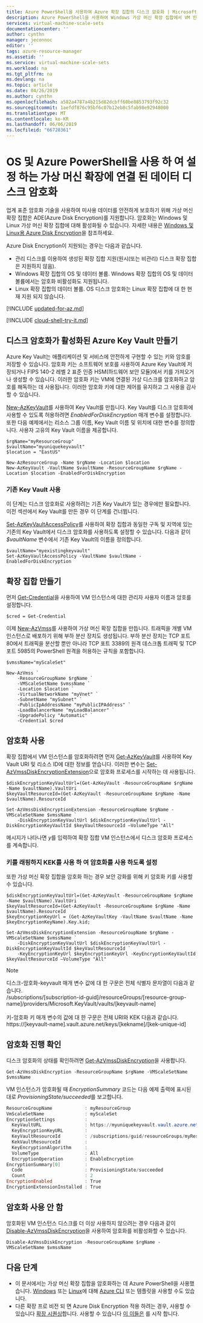 ```yaml
---
title: Azure PowerShell을 사용하여 Azure 확장 집합의 디스크 암호화 | Microsoft Docs
description: Azure PowerShell을 사용하여 Windows 가상 머신 확장 집합에서 VM 인스턴스 및 연결된 디스크를 암호화하는 방법 알아보기
services: virtual-machine-scale-sets
documentationcenter: ''
author: cynthn
manager: jeconnoc
editor: ''
tags: azure-resource-manager
ms.assetid: ''
ms.service: virtual-machine-scale-sets
ms.workload: na
ms.tgt_pltfrm: na
ms.devlang: na
ms.topic: article
ms.date: 04/26/2019
ms.author: cynthn
ms.openlocfilehash: a582a4787a4b215d82dcbff60be8853793f92c32
ms.sourcegitcommit: 1aefdf876c95bf6c07b12eb8c5fab98e92948000
ms.translationtype: MT
ms.contentlocale: ko-KR
ms.lasthandoff: 06/06/2019
ms.locfileid: "66728361"
---
```

# <a name="encrypt-os-and-attached-data-disks-in-a-virtual-machine-scale-set-with-azure-powershell"></a>OS 및 Azure PowerShell을 사용 하 여 설정 하는 가상 머신 확장에 연결 된 데이터 디스크 암호화

업계 표준 암호화 기술을 사용하여 미사용 데이터를 안전하게 보호하기 위해 가상 머신 확장 집합은 ADE(Azure Disk Encryption)를 지원합니다. 암호화는 Windows 및 Linux 가상 머신 확장 집합에 대해 활성화될 수 있습니다. 자세한 내용은 [Windows 및 Linux용 Azure Disk Encryption](../security/azure-security-disk-encryption.md)을 참조하세요.

Azure Disk Encryption이 지원되는 경우는 다음과 같습니다.
- 관리 디스크를 이용하여 생성된 확장 집합 지원(원시(또는 비관리) 디스크 확장 집합은 지원하지 않음).
- Windows 확장 집합의 OS 및 데이터 볼륨. Windows 확장 집합의 OS 및 데이터 볼륨에서는 암호화 비활성화도 지원됩니다.
- Linux 확장 집합의 데이터 볼륨. OS 디스크 암호화는 Linux 확장 집합에 대 한 현재 지원 되지 않습니다.

[!INCLUDE [updated-for-az.md](../../includes/updated-for-az.md)]

[!INCLUDE [cloud-shell-try-it.md](../../includes/cloud-shell-try-it.md)]

## <a name="create-an-azure-key-vault-enabled-for-disk-encryption"></a>디스크 암호화가 활성화된 Azure Key Vault 만들기

Azure Key Vault는 애플리케이션 및 서비스에 안전하게 구현할 수 있는 키와 암호를 저장할 수 있습니다. 암호화 키는 소프트웨어 보호를 사용하여 Azure Key Vault에 저장되거나 FIPS 140-2 레벨 2 표준 인증 HSM(하드웨어 보안 모듈)에서 키를 가져오거나 생성할 수 있습니다. 이러한 암호화 키는 VM에 연결된 가상 디스크를 암호화하고 암호를 해독하는 데 사용됩니다. 이러한 암호화 키에 대한 제어를 유지하고 그 사용을 감사할 수 있습니다.

[New-AzKeyVault](/powershell/module/az.keyvault/new-azkeyvault)를 사용하여 Key Vault를 만듭니다. Key Vault를 디스크 암호화에 사용할 수 있도록 허용하려면 *EnabledForDiskEncryption* 매개 변수를 설정합니다. 또한 다음 예제에서는 리소스 그룹 이름, Key Vault 이름 및 위치에 대한 변수를 정의합니다. 사용자 고유의 Key Vault 이름을 제공합니다.

```azurepowershell-interactive
$rgName="myResourceGroup"
$vaultName="myuniquekeyvault"
$location = "EastUS"

New-AzResourceGroup -Name $rgName -Location $location
New-AzKeyVault -VaultName $vaultName -ResourceGroupName $rgName -Location $location -EnabledForDiskEncryption
```

### <a name="use-an-existing-key-vault"></a>기존 Key Vault 사용

이 단계는 디스크 암호화로 사용하려는 기존 Key Vault가 있는 경우에만 필요합니다. 이전 섹션에서 Key Vault를 만든 경우 이 단계를 건너뜁니다.

[Set-AzKeyVaultAccessPolicy](/powershell/module/az.keyvault/Set-AzKeyVaultAccessPolicy)를 사용하여 확장 집합과 동일한 구독 및 지역에 있는 기존의 Key Vault에서 디스크 암호화를 사용하도록 설정할 수 있습니다. 다음과 같이 *$vaultName* 변수에서 기존 Key Vault의 이름을 정의합니다.


```azurepowershell-interactive
$vaultName="myexistingkeyvault"
Set-AzKeyVaultAccessPolicy -VaultName $vaultName -EnabledForDiskEncryption
```

## <a name="create-a-scale-set"></a>확장 집합 만들기

먼저 [Get-Credential](https://msdn.microsoft.com/powershell/reference/5.1/microsoft.powershell.security/Get-Credential)을 사용하여 VM 인스턴스에 대한 관리자 사용자 이름과 암호를 설정합니다.

```azurepowershell-interactive
$cred = Get-Credential
```

이제 [New-AzVmss](/powershell/module/az.compute/new-azvmss)를 사용하여 가상 머신 확장 집합을 만듭니다. 트래픽을 개별 VM 인스턴스로 배포하기 위해 부하 분산 장치도 생성됩니다. 부하 분산 장치는 TCP 포트 80에서 트래픽을 분산할 뿐만 아니라 TCP 포트 3389의 원격 데스크톱 트래픽 및 TCP 포트 5985의 PowerShell 원격을 허용하는 규칙을 포함합니다.

```azurepowershell-interactive
$vmssName="myScaleSet"

New-AzVmss `
    -ResourceGroupName $rgName `
    -VMScaleSetName $vmssName `
    -Location $location `
    -VirtualNetworkName "myVnet" `
    -SubnetName "mySubnet" `
    -PublicIpAddressName "myPublicIPAddress" `
    -LoadBalancerName "myLoadBalancer" `
    -UpgradePolicy "Automatic" `
    -Credential $cred
```

## <a name="enable-encryption"></a>암호화 사용

확장 집합에서 VM 인스턴스를 암호화하려면 먼저 [Get-AzKeyVault](/powershell/module/az.keyvault/Get-AzKeyVault)를 사용하여 Key Vault URI 및 리소스 ID에 대한 정보를 얻습니다. 이러한 변수는 [Set-AzVmssDiskEncryptionExtension](/powershell/module/az.compute/Set-AzVmssDiskEncryptionExtension)으로 암호화 프로세스를 시작하는 데 사용됩니다.


```azurepowershell-interactive
$diskEncryptionKeyVaultUrl=(Get-AzKeyVault -ResourceGroupName $rgName -Name $vaultName).VaultUri
$keyVaultResourceId=(Get-AzKeyVault -ResourceGroupName $rgName -Name $vaultName).ResourceId

Set-AzVmssDiskEncryptionExtension -ResourceGroupName $rgName -VMScaleSetName $vmssName `
    -DiskEncryptionKeyVaultUrl $diskEncryptionKeyVaultUrl -DiskEncryptionKeyVaultId $keyVaultResourceId –VolumeType "All"
```

메시지가 나타나면 *y*를 입력하여 확장 집합 VM 인스턴스에서 디스크 암호화 프로세스를 계속합니다.

### <a name="enable-encryption-using-kek-to-wrap-the-key"></a>키를 래핑하지 KEK를 사용 하 여 암호화를 사용 하도록 설정

또한 가상 머신 확장 집합을 암호화 하는 경우 보안 강화를 위해 키 암호화 키를 사용할 수 있습니다.

```azurepowershell-interactive
$diskEncryptionKeyVaultUrl=(Get-AzKeyVault -ResourceGroupName $rgName -Name $vaultName).VaultUri
$keyVaultResourceId=(Get-AzKeyVault -ResourceGroupName $rgName -Name $vaultName).ResourceId
$keyEncryptionKeyUrl = (Get-AzKeyVaultKey -VaultName $vaultName -Name $keyEncryptionKeyName).Key.kid;

Set-AzVmssDiskEncryptionExtension -ResourceGroupName $rgName -VMScaleSetName $vmssName `
    -DiskEncryptionKeyVaultUrl $diskEncryptionKeyVaultUrl -DiskEncryptionKeyVaultId $keyVaultResourceId `
    -KeyEncryptionKeyUrl $keyEncryptionKeyUrl -KeyEncryptionKeyVaultId $keyVaultResourceId –VolumeType "All"
```

> [!NOTE]
>  디스크-암호화-keyvault 매개 변수 값에 대 한 구문은 전체 식별자 문자열이 다음과 같습니다.</br>
/subscriptions/[subscription-id-guid]/resourceGroups/[resource-group-name]/providers/Microsoft.KeyVault/vaults/[keyvault-name]</br></br>
> 키-암호화 키 매개 변수의 값에 대 한 구문은 전체 URI와 KEK 다음과 같습니다.</br>
https://[keyvault-name].vault.azure.net/keys/[kekname]/[kek-unique-id]

## <a name="check-encryption-progress"></a>암호화 진행 확인

디스크 암호화의 상태를 확인하려면 [Get-AzVmssDiskEncryption](/powershell/module/az.compute/Get-AzVmssDiskEncryption)을 사용합니다.


```azurepowershell-interactive
Get-AzVmssDiskEncryption -ResourceGroupName $rgName -VMScaleSetName $vmssName
```

VM 인스턴스가 암호화될 때 *EncryptionSummary* 코드는 다음 예제 출력에 표시된 대로 *ProvisioningState/succeeded*를 보고합니다.

```powershell
ResourceGroupName            : myResourceGroup
VmScaleSetName               : myScaleSet
EncryptionSettings           :
  KeyVaultURL                : https://myuniquekeyvault.vault.azure.net/
  KeyEncryptionKeyURL        :
  KeyVaultResourceId         : /subscriptions/guid/resourceGroups/myResourceGroup/providers/Microsoft.KeyVault/vaults/myuniquekeyvault
  KekVaultResourceId         :
  KeyEncryptionAlgorithm     :
  VolumeType                 : All
  EncryptionOperation        : EnableEncryption
EncryptionSummary[0]         :
  Code                       : ProvisioningState/succeeded
  Count                      : 2
EncryptionEnabled            : True
EncryptionExtensionInstalled : True
```

## <a name="disable-encryption"></a>암호화 사용 안 함

암호화된 VM 인스턴스 디스크를 더 이상 사용하지 않으려는 경우 다음과 같이 [Disable-AzVmssDiskEncryption](/powershell/module/az.compute/Disable-AzVmssDiskEncryption)을 사용하여 암호화를 비활성화할 수 있습니다.


```azurepowershell-interactive
Disable-AzVmssDiskEncryption -ResourceGroupName $rgName -VMScaleSetName $vmssName
```

## <a name="next-steps"></a>다음 단계

- 이 문서에서는 가상 머신 확장 집합을 암호화하는 데 Azure PowerShell을 사용했습니다. [Windows](https://github.com/Azure/azure-quickstart-templates/tree/master/201-encrypt-vmss-windows-jumpbox) 또는 [Linux](https://github.com/Azure/azure-quickstart-templates/tree/master/201-encrypt-vmss-linux-jumpbox)에 대해 [Azure CLI](virtual-machine-scale-sets-encrypt-disks-cli.md) 또는 템플릿을 사용할 수도 있습니다.
- 다른 확장 프로 비전 되 면 Azure Disk Encryption 적용 하려는 경우, 사용할 수 있습니다 [확장 시퀀싱](virtual-machine-scale-sets-extension-sequencing.md)합니다. 사용할 수 있습니다 [이 이들은](../security/azure-security-disk-encryption-extension-sequencing.md#sample-azure-templates) 를 시작 합니다.
